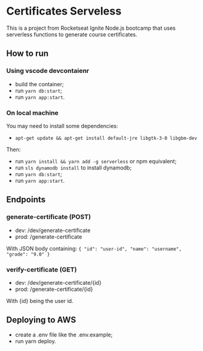 # Certificates Serveless

This is a project from Rocketseat Ignite Node.js bootcamp that uses serverless functions to generate course certificates.

## How to run

### Using vscode devcontaienr

- build the container;
- run `yarn db:start`;
- run `yarn app:start`.

### On local machine

You may need to install some dependencies:
- `apt-get update && apt-get install default-jre libgtk-3-0 libgbm-dev`

Then: 
- run `yarn install && yarn add -g serverless` or npm equivalent;
- run `sls dynamodb install` to install dynamodb;
- run `yarn db:start`;
- run `yarn app:start`.

## Endpoints

### generate-certificate (POST)

- dev: /dev/generate-certificate
- prod: /generate-certificate

With JSON body containing: 
`{
  "id": "user-id",
  "name": "username",
  "grade": "9.0"
}`

### verify-certificate (GET)

- dev: /dev/generate-certificate/{id}
- prod: /generate-certificate/{id}

With {id} being the user id.

## Deploying to AWS

- create a .env file like the .env.example;
- run yarn deploy.
